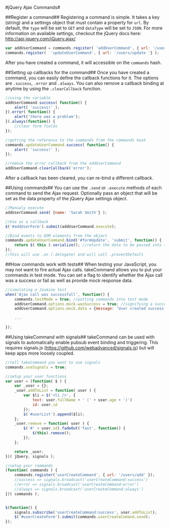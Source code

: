 #jQuery Ajax Commands#


##Register a command##
Registering a command is simple. It takes a key (string) and a settings object that must contain a property for `url`. By default, the `type` will be set to `GET` and `dataType` will be set to `JSON`. For more information on available settings, checkout the jQuery docs here: http://api.jquery.com/jQuery.ajax/

```javascript
var addUserCommand = commands.register( 'addUserCommand', { url: '/users/add' } ); //creating a variable
commands.register(  'updateUserCommand', { url: '/users/update '} );
```
After you have created a command, it will accessible on the `commands` hash.

##Setting up callbacks for the command##
Once you have created a command, you can easily define the callback functions for it. The options are `.success`, `.error` and `.always`. You can also remove a callback binding at anytime by using the `.clearCallback` function.

```javascript
//using the variable
addUserCommand.success( function() {
    alert( 'success!' );
}).error( function() {
    alert('there was a problem');
}).always(function() {
    //clear form fields
});

//getting the reference to the commands from the commands hash
commands.updateUserCommand.success( function() {
    alert( 'success!' );
});

//remove the error callback from the addUserCommand
addUserCommand.clearCallback('error');
```
After a callback has been cleared, you can re-bind a different callback.

##Using commands##
You can use the `.send` or `.execute` methods of each command to send the Ajax request. Optionally pass an object that will be set as the data property of the jQuery Ajax settings object.
```javascript
//Manualy execute
addUserCommand.send( {name: 'Sarah Smith'} );

//Use as a callback
$('#addUserForm').submit(addUserCommand.execute);

//Bind events to DOM elements from the object
commands.updateUserCommand.bind('#formUpdate', 'submit', function() {
    return $( this ).serialize(); //return the data to be passed into the Ajax call
});
//this will use .on (.delegate) and will call .preventDefault
```

##How commands work with tests##
When testing your JavaScript, you may not want to fire actual Ajax calls. takeCommand allows you to put your commands in test mode. You can set a flag to identify whether the Ajax call was a success or fail as well as provide mock response data.
```javascript
//simulating a Jasmine test
when('Ajax call was successfull', function() {
	commands.testMode = true; //putting commands into test mode
	addUserCommand.options.mock.wasSuccess = true; //signifying a successful Ajax request
	addUserCommand.options.mock.data = {message: 'User created successfully', userId: 7}; //the fake response data that would have come from the server

	...
	
});
```
##Using takeCommand with signals##
takeCommand can be used with signals to automatically enable pubsub event binding and triggering. This requires signals.js (https://github.com/webadvanced/signals.js) but will keep apps more loosely coupled.

```javascript
//tell takeCommand you want to use signals
commands.useSignals = true;

//setup your user functions
var user = (function( $ ) {
	var _user = {};
	_user.addToList = function( user ) {
		var $li = $('<li />', {
			text: user.fullName + ' (' + user.age + ')')
			id: user.id
		});
		$('#userList').append($li);
	};
	_user.remove = function( user ) {
		$('#' + user.id).fadeOut('fast', function() {
			$(this).remove();
		});
	};

	return _user;
})( jQuery, signals );

//setup your commands
(function( commands ) {
	commands.register('userCreateCommand', { url: '/users/add' });
	//success => signals.broadcast('userCreateCommand:success')
	//error => signals.broadcast('userCreateCommand:error')
	//always => signals.broadcast('userCreateCommand:always')
})( commands );


$(function() {
	signals.subscribe('userCreateCommand:success', user.addToList);
	$('#userCreateForm').submit(commands.userCreateComand.send);
});
```